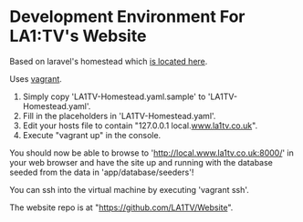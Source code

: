 # Development Environment For LA1:TV's Website

Based on laravel's homestead which [is located here](https://github.com/laravel/homestead).

Uses [vagrant](https://www.vagrantup.com/).

1. Simply copy 'LA1TV-Homestead.yaml.sample' to 'LA1TV-Homestead.yaml'.
2. Fill in the placeholders in 'LA1TV-Homestead.yaml'.
3. Edit your hosts file to contain "127.0.0.1  local.www.la1tv.co.uk".
4. Execute "vagrant up" in the console.

You should now be able to browse to 'http://local.www.la1tv.co.uk:8000/' in your web browser and have the site up and running with the database seeded from the data in 'app/database/seeders'!

You can ssh into the virtual machine by executing 'vagrant ssh'.

The website repo is at "https://github.com/LA1TV/Website".

